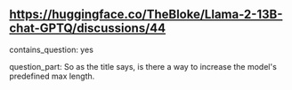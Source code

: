 ## https://huggingface.co/TheBloke/Llama-2-13B-chat-GPTQ/discussions/44

contains_question: yes

question_part: So as the title says, is there a way to increase the model's predefined max length.